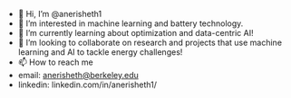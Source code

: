 - 👋 Hi, I’m @anerisheth1
- 👀 I’m interested in machine learning and battery technology.
- 🌱 I’m currently learning about optimization and data-centric AI!
- 💞️ I’m looking to collaborate on research and projects that use machine learning and AI to tackle energy challenges!
- 📫 How to reach me 
-   email: anerisheth@berkeley.edu
-   linkedin: linkedin.com/in/anerisheth1/

<!---
anerisheth1/anerisheth1 is a ✨ special ✨ repository because its `README.md` (this file) appears on your GitHub profile.
You can click the Preview link to take a look at your changes.
--->
